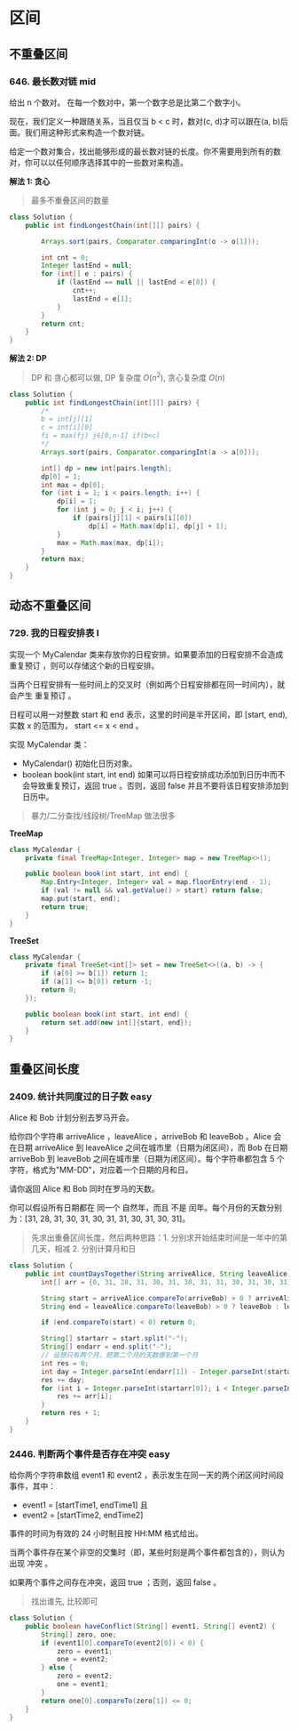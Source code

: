 # 区间

## 不重叠区间



### 646. 最长数对链 mid

给出 n 个数对。 在每一个数对中，第一个数字总是比第二个数字小。

现在，我们定义一种跟随关系，当且仅当 b < c 时，数对(c, d)才可以跟在(a, b)后面。我们用这种形式来构造一个数对链。

给定一个数对集合，找出能够形成的最长数对链的长度。你不需要用到所有的数对，你可以以任何顺序选择其中的一些数对来构造。

**解法 1: 贪心**

> 最多不重叠区间的数量

```java
class Solution {
    public int findLongestChain(int[][] pairs) {

        Arrays.sort(pairs, Comparator.comparingInt(o -> o[1]));

        int cnt = 0;
        Integer lastEnd = null;
        for (int[] e : pairs) {
            if (lastEnd == null || lastEnd < e[0]) {
                cnt++;
                lastEnd = e[1];
            }
        }
        return cnt;
    }
}
```

**解法 2: DP**

> DP 和 贪心都可以做, DP 复杂度 $O(n^2)$, 贪心复杂度 $O(n)$

```java
class Solution {
    public int findLongestChain(int[][] pairs) {
        /*
        b = int[j][1]
        c = int[i][0]
        fi = max(fj) j∈[0,n-1] if(b<c)
        */
        Arrays.sort(pairs, Comparator.comparingInt(a -> a[0]));

        int[] dp = new int[pairs.length];
        dp[0] = 1;
        int max = dp[0];
        for (int i = 1; i < pairs.length; i++) {
            dp[i] = 1;
            for (int j = 0; j < i; j++) {
                if (pairs[j][1] < pairs[i][0])
                    dp[i] = Math.max(dp[i], dp[j] + 1);
            }
            max = Math.max(max, dp[i]);
        }
        return max;
    }
}
```

## 动态不重叠区间

### 729. 我的日程安排表 I

实现一个 MyCalendar 类来存放你的日程安排。如果要添加的日程安排不会造成 重复预订 ，则可以存储这个新的日程安排。

当两个日程安排有一些时间上的交叉时（例如两个日程安排都在同一时间内），就会产生 重复预订 。

日程可以用一对整数 start 和 end 表示，这里的时间是半开区间，即 [start, end), 实数 x 的范围为， start <= x < end 。

实现 MyCalendar 类：

-   MyCalendar() 初始化日历对象。
-   boolean book(int start, int end) 如果可以将日程安排成功添加到日历中而不会导致重复预订，返回 true 。否则，返回 false 并且不要将该日程安排添加到日历中。

> 暴力/二分查找/线段树/TreeMap 做法很多

**TreeMap**

```java
class MyCalendar {
    private final TreeMap<Integer, Integer> map = new TreeMap<>();

    public boolean book(int start, int end) {
        Map.Entry<Integer, Integer> val = map.floorEntry(end - 1);
        if (val != null && val.getValue() > start) return false;
        map.put(start, end);
        return true;
    }
}
```

**TreeSet**

```java
class MyCalendar {
    private final TreeSet<int[]> set = new TreeSet<>((a, b) -> {
        if (a[0] >= b[1]) return 1;
        if (a[1] <= b[0]) return -1;
        return 0;
    });

    public boolean book(int start, int end) {
        return set.add(new int[]{start, end});
    }
}
```

## 重叠区间长度

### 2409. 统计共同度过的日子数 easy

Alice 和 Bob 计划分别去罗马开会。

给你四个字符串 arriveAlice ，leaveAlice ，arriveBob 和 leaveBob 。Alice 会在日期 arriveAlice 到 leaveAlice 之间在城市里（日期为闭区间），而 Bob 在日期 arriveBob 到 leaveBob 之间在城市里（日期为闭区间）。每个字符串都包含 5 个字符，格式为"MM-DD"，对应着一个日期的月和日。

请你返回 Alice 和 Bob 同时在罗马的天数。

你可以假设所有日期都在 同一个 自然年，而且 不是 闰年。每个月份的天数分别为：[31, 28, 31, 30, 31, 30, 31, 31, 30, 31, 30, 31]。

> 先求出重叠区间长度，然后两种思路：1. 分别求开始结束时间是一年中的第几天，相减 2. 分别计算月和日

```java
class Solution {
    public int countDaysTogether(String arriveAlice, String leaveAlice, String arriveBob, String leaveBob) {
        int[] arr = {0, 31, 28, 31, 30, 31, 30, 31, 31, 30, 31, 30, 31};

        String start = arriveAlice.compareTo(arriveBob) > 0 ? arriveAlice : arriveBob;
        String end = leaveAlice.compareTo(leaveBob) > 0 ? leaveBob : leaveAlice;

        if (end.compareTo(start) < 0) return 0;

        String[] startarr = start.split("-");
        String[] endarr = end.split("-");
        // 设想只有两个月，把第二个月的天数挪到第一个月
        int res = 0;
        int day = Integer.parseInt(endarr[1]) - Integer.parseInt(startarr[1]);
        res += day;
        for (int i = Integer.parseInt(startarr[0]); i < Integer.parseInt(endarr[0]); i++) {
            res += arr[i];
        }
        return res + 1;
    }
}
```

### 2446. 判断两个事件是否存在冲突 easy

给你两个字符串数组 event1 和 event2 ，表示发生在同一天的两个闭区间时间段事件，其中：

-   event1 = [startTime1, endTime1] 且
-   event2 = [startTime2, endTime2]

事件的时间为有效的 24 小时制且按 HH:MM 格式给出。

当两个事件存在某个非空的交集时（即，某些时刻是两个事件都包含的），则认为出现 冲突 。

如果两个事件之间存在冲突，返回 true ；否则，返回 false 。

> 找出谁先, 比较即可

```java
class Solution {
    public boolean haveConflict(String[] event1, String[] event2) {
        String[] zero, one;
        if (event1[0].compareTo(event2[0]) < 0) {
            zero = event1;
            one = event2;
        } else {
            zero = event2;
            one = event1;
        }
        return one[0].compareTo(zero[1]) <= 0;
    }
}
```
